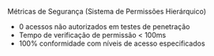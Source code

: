 Métricas de Segurança (Sistema de Permissões Hierárquico)
- 0 acessos não autorizados em testes de penetração
- Tempo de verificação de permissão < 100ms
- 100% conformidade com níveis de acesso especificados


